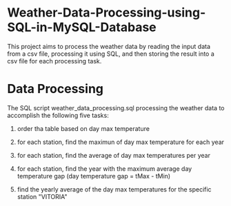 # Weather-Data-Processing-using-SQL-in-MySQL-Database
This project aims to process the weather data by reading the input data from a csv file, processing it using SQL, and then storing the result into a csv file for each processing task.

# Data Processing

The SQL script weather_data_processing.sql processing the weather data to accomplish the following five tasks:

1. order tha table based on day max temperature

2. for each station, find the maximun of day max temperature for each year 

3. for each station, find the average of day max  temperatures per year 

4. for each station, find the year with the maximum average day temperature gap (day temperature gap = tMax - tMin)

5. find the yearly average of the day max temperatures for the specific station "VITORIA"
